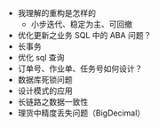 + 我理解的重构是怎样的
  + 小步迭代、稳定为主、可回撤
+ 优化更新之业务 SQL 中的 ABA 问题？
+ 长事务
+ 优化 sql 查询
+ 订单号、作业单、任务号如何设计？
+ 数据库死锁问题
+ 设计模式的应用
+ 长链路之数据一致性
+ 理货中精度丢失问题（BigDecimal）
